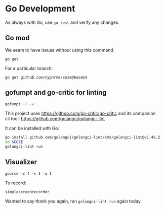 # Go Development

As always with Go, use `go test` and verify any changes. 


## Go mod
We seem to have issues without using this command:

```
go get 
```


For a particular branch:

```
go get github.com/cyphrme/coze@base64
```


## gofumpt and go-critic for linting

```sh
gofumpt -l -w .
 ```

This project uses https://github.com/go-critic/go-critic and its companion cli
tool: https://github.com/golangci/golangci-lint


It can be installed with Go:

```sh
go install github.com/golangci/golangci-lint/cmd/golangci-lint@v1.46.2
cd $COZE
golangci-lint run
```


## Visualizer

```
gource -c 4 -s 1 -a 1
```

To record:


```
simplescreenrecorder
```


Wanted to say thank you again, ran `golangci-lint run` again today.
